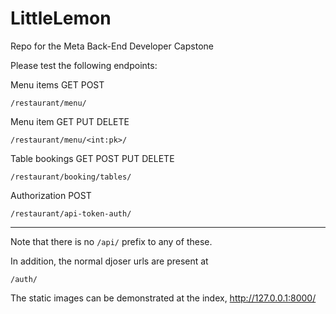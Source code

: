 # LittleLemon
Repo for the Meta Back-End Developer Capstone

Please test the following endpoints:

Menu items GET POST
```
/restaurant/menu/
```

Menu item  GET PUT DELETE

```
/restaurant/menu/<int:pk>/
```

Table bookings GET POST PUT DELETE

```
/restaurant/booking/tables/
```

Authorization POST

```
/restaurant/api-token-auth/
```

---------------------------------------

Note that there is no `/api/` prefix to any of these.

In addition, the normal djoser urls are present at
```
/auth/
```

The static images can be demonstrated at the index, http://127.0.0.1:8000/